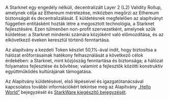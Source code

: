 A Starknet egy engedély nélküli, decentralizált Layer 2 (L2) Validity Rollup, amelynek célja az Ethereum méretezése, miközben megőrzi az Ethereum biztonságát és decentralizálását. E küldetésnek megfelelően az alapítványt független entitásként hozták létre a megosztott technológia, a Starknet fejlesztésére. Ezen túlmenően non-profit szervezetként, amelynek szűk küldetése: a Starknet mindenki számára közjóként való előmozdítása, és az elkövetkező éveken keresztül történő fenntartása.

Az alapítvány a kezdeti Token készlet 50,1%-ával indít, hogy biztosítsa a hálózat erőforrásainak hatékony felhasználását a következő célok érdekében: a Starknet, mint közjószág fenntartása és biztonsága; a hálózat folyamatos fejlesztése és bővítése; valamint a fejlesztők közötti konstruktív együttműködés kultúrájának támogatása.

Az Alapítvány küldetésével, első lépéseivel és igazgatótanácsával kapcsolatos további információkért tekintse meg az Alapítvány [„Hello World”](https://medium.com/@StarkNet_Foundation/welcome-to-the-world-starknet-foundation-7bd55d5dbc59) bejegyzését és [StarkWare kiegészítő bejegyzését](https://medium.com/starkware/introducing-the-starknet-foundation-bd4b4379fbb).